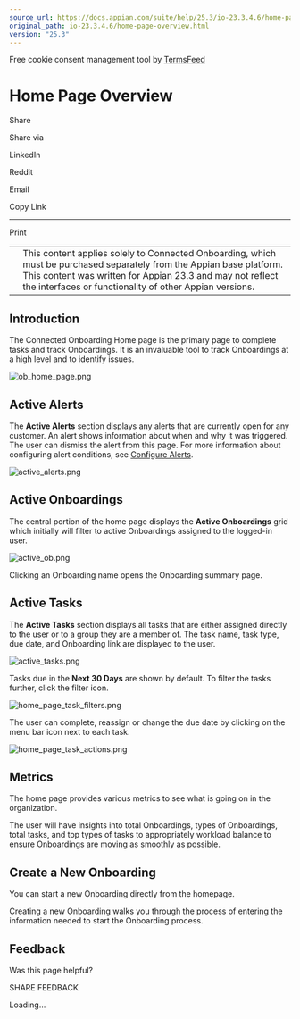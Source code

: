 ```yaml
---
source_url: https://docs.appian.com/suite/help/25.3/io-23.3.4.6/home-page-overview.html
original_path: io-23.3.4.6/home-page-overview.html
version: "25.3"
---
```


Free cookie consent management tool by [TermsFeed](https://www.termsfeed.com/)

# Home Page Overview

Share

Share via

LinkedIn

Reddit

Email

Copy Link

* * *

Print

<table><tbody><tr><td><i class="fa fa-check-square-o" aria-hidden="true"></i></td><td>This content applies solely to Connected Onboarding, which must be purchased separately from the Appian base platform. This content was written for Appian 23.3 and may not reflect the interfaces or functionality of other Appian versions.</td></tr></tbody></table>

## Introduction

The Connected Onboarding Home page is the primary page to complete tasks and track Onboardings. It is an invaluable tool to track Onboardings at a high level and to identify issues.

![ob_home_page.png](images/ob_home_page.png)

## Active Alerts

The **Active Alerts** section displays any alerts that are currently open for any customer. An alert shows information about when and why it was triggered. The user can dismiss the alert from this page. For more information about configuring alert conditions, see [Configure Alerts](configure-alerts.html).

![active_alerts.png](images/active_alerts.png)

## Active Onboardings

The central portion of the home page displays the **Active Onboardings** grid which initially will filter to active Onboardings assigned to the logged-in user.

![active_ob.png](images/active_ob.png)

Clicking an Onboarding name opens the Onboarding summary page.

## Active Tasks

The **Active Tasks** section displays all tasks that are either assigned directly to the user or to a group they are a member of. The task name, task type, due date, and Onboarding link are displayed to the user.

![active_tasks.png](images/active_tasks.png)

Tasks due in the **Next 30 Days** are shown by default. To filter the tasks further, click the filter icon.

![home_page_task_filters.png](images/home_page_task_filters.png)

The user can complete, reassign or change the due date by clicking on the menu bar icon next to each task.

![home_page_task_actions.png](images/home_page_task_actions.png)

## Metrics

The home page provides various metrics to see what is going on in the organization.

The user will have insights into total Onboardings, types of Onboardings, total tasks, and top types of tasks to appropriately workload balance to ensure Onboardings are moving as smoothly as possible.

## Create a New Onboarding

You can start a new Onboarding directly from the homepage.

Creating a new Onboarding walks you through the process of entering the information needed to start the Onboarding process.

## Feedback

Was this page helpful?

SHARE FEEDBACK

Loading...